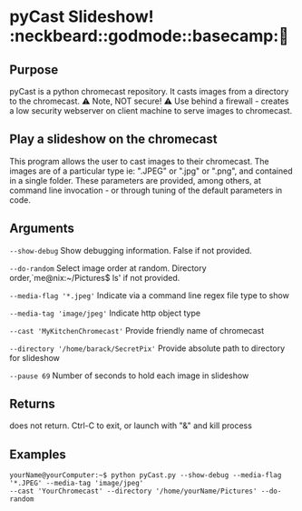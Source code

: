 # pyCast Slideshow! :neckbeard::godmode::basecamp::100:

## Purpose
pyCast is a python chromecast repository. It casts images from a directory to the chromecast.
 :warning: Note, NOT secure! :warning: Use behind a firewall - creates a low security webserver on client machine to serve images to chromecast.

## Play a slideshow on the chromecast
This program allows the user to cast images to their chromecast.
The images are of a particular type ie: ".JPEG" or ".jpg" or ".png",
and contained in a single folder. These parameters are provided,
among others, at command line invocation - or through tuning of
the default parameters in code.

## Arguments
`--show-debug`
    Show debugging information. False if not provided.

`--do-random`
    Select image order at random. Directory order,`me@nix:~/Pictures$ ls'
    if not provided.

`--media-flag '*.jpeg'`
    Indicate via a command line regex file type to show

`--media-tag 'image/jpeg'`
    Indicate http object type

`--cast 'MyKitchenChromecast'`
    Provide friendly name of chromecast

`--directory '/home/barack/SecretPix'`
    Provide absolute path to directory for slideshow

`--pause 69`
    Number of seconds to hold each image in slideshow

## Returns
does not return. Ctrl-C to exit, or launch with "&" and kill process

## Examples
```console
yourName@yourComputer:~$ python pyCast.py --show-debug --media-flag '*.JPEG' --media-tag 'image/jpeg'
--cast 'YourChromecast' --directory '/home/yourName/Pictures' --do-random
```

